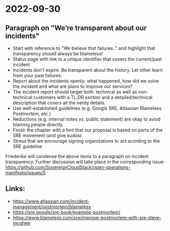# 2022-09-30

## Paragraph on "We’re transparent about our incidents"

- Start with reference to "We believe that failures.." and highlight that transparency should always be blameless!
- Status page with link to a unique identifier that covers the current/past incident
- Incidents don't expire. Be transparent about the history. Let other learn from your past failures.
- Report about the incidents openly: what happened, how did we solve the incident and what are plans to improve our services?
- The incident report should target both: technical as well as non-technical customers with a TL;DR section and a detailed/technical description that covers all the nerdy details.
- Use well-established guidelines (e.g. Google SRE, Atlassian Blameless Postmortem, etc.)
- Reductions (e.g. internal notes vs. public statement) are okay to avoid blaming people directly.
- Finish the chapter with a hint that our proposal is based on parts of the SRE movement (and give kudos)
- Stress that we encourage signing organizations to act acording to the SRE guideline

Friederike will condense the above items to a paragraph on incident transparency. Further discussion will take place in the corresponding issue: https://github.com/SovereignCloudStack/open-operations-manifesto/issues/5

## Links:
- https://www.atlassian.com/incident-management/postmortem/blameless
- https://sre.google/sre-book/example-postmortem/
- https://www.blameless.com/sre/improve-postmortem-with-sre-steve-mcghee

